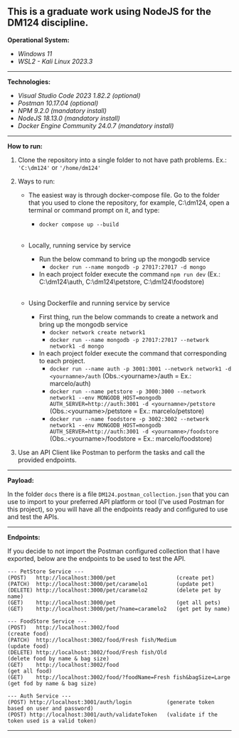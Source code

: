 ## This is a graduate work using NodeJS for the DM124 discipline.

**Operational System:**

- *Windows 11*
- *WSL2 - Kali Linux 2023.3*

---

**Technologies:**

- *Visual Studio Code 2023 1.82.2 (optional)*
- *Postman 10.17.04 (optional)*
- *NPM 9.2.0 (mandatory install)*
- *NodeJS 18.13.0 (mandatory install)*
- *Docker Engine Community 24.0.7 (mandatory install)*

---

**How to run:**

1. Clone the repository into a single folder to not have path problems. Ex.: `'C:\dm124'` or `'/home/dm124'`

2. Ways to run:

   - The easiest way is through docker-compose file. Go to the folder that you used to clone the repository, for example, C:\dm124, open a terminal or command prompt on it, and type:
      - `docker compose up --build`

      </br>      
   - Locally, running service by service
      - Run the below command to bring up the mongodb service
         - `docker run --name mongodb -p 27017:27017 -d mongo`
      - In each project folder execute the command `npm run dev` (Ex.: C:\dm124\auth, C:\dm124\petstore, C:\dm124\foodstore)
      
      </br>      
   - Using Dockerfile and running service by service
      - First thing, run the below commands to create a network and bring up the mongodb service
         - `docker network create network1`
         - `docker run --name mongodb -p 27017:27017 --network network1 -d mongo`
      - In each project folder execute the command that corresponding to each project.
         - `docker run --name auth -p 3001:3001 --network network1 -d <yournamne>/auth` (Obs.:\<yourname>/auth = Ex.: marcelo/auth)
         - `docker run --name petstore -p 3000:3000 --network network1 --env MONGODB_HOST=mongodb AUTH_SERVER=http://auth:3001 -d <yournamne>/petstore` (Obs.:\<yourname>/petstore = Ex.: marcelo/petstore)
         - `docker run --name foodstore -p 3002:3002 --network network1 --env MONGODB_HOST=mongodb AUTH_SERVER=http://auth:3001 -d <yournamne>/foodstore` (Obs.:\<yourname>/foodstore = Ex.: marcelo/foodstore)


3. Use an API Client like Postman to perform the tasks and call the provided endpoints. 

---

**Payload:**

In the folder `docs` there is a file `DM124.postman_collection.json` that you can use to import to your preferred API platform or tool (I've used Postman for this project), so you will have all the endpoints ready and configured to use and test the APIs.

---

**Endpoints:**

If you decide to not import the Postman configured collection that I have exported, below are the endpoints to be used to test the API.

```
--- PetStore Service ---
(POST)   http://localhost:3000/pet                   (create pet)
(PATCH)  http://localhost:3000/pet/caramelo1         (update pet)
(DELETE) http://localhost:3000/pet/caramelo2         (delete pet by name)
(GET)    http://localhost:3000/pet                   (get all pets)
(GET)    http://localhost:3000/pet/?name=caramelo2   (get pet by name)

--- FoodStore Service ---
(POST)   http://localhost:3002/food                                      (create food)
(PATCH)  http://localhost:3002/food/Fresh fish/Medium                    (update food)
(DELETE) http://localhost:3002/food/Fresh fish/Old                       (delete food by name & bag size)
(GET)    http://localhost:3002/food                                      (get all food)
(GET)    http://localhost:3002/food/?foodName=Fresh fish&bagSize=Large   (get fod by name & bag size)

--- Auth Service ---
(POST) http://localhost:3001/auth/login           (generate token based on user and password)
(POST) http://localhost:3001/auth/validateToken   (validate if the token used is a valid token)
```

---

